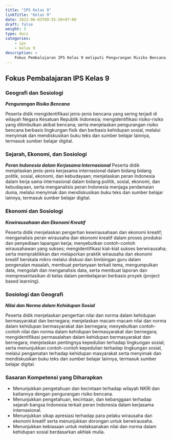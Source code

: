 ```yaml
---
title: "IPS Kelas 9"
linkTitle: "Kelas 9"
date: 2022-06-03T09:55:50+07:00
draft: false
weight: 3
type: docs
categories: 
    - ips
    - kelas 9
description: >
    Fokus Pembalajaran IPS Kelas 9 meliputi Pengurangan Risiko Bencana, Peran Indonesia dalam Kerjasama Internasional, Kewirausahaan dan Ekonomi Kreatif, Nilai dan Norma dalam Kehidupan Sosial
---
```

## Fokus Pembalajaran IPS Kelas 9
### Geografi dan Sosiologi
***Pengurangan Risiko Bencana***

Peserta didik mengidentifikasi jenis-jenis bencana yang sering terjadi di wilayah Negara Kesatuan Republik Indonesia; mengidentifikasi risiko-risiko yang ditimbulkan akibat bencana; serta menjelaskan pengurangan risiko bencana berbasis lingkungan fisik dan berbasis kehidupan sosial, melalui menyimak dan mendiskusikan buku teks dan sumber belajar lainnya, termasuk sumber belajar digital.

### Sejarah, Ekonomi, dan Sosiologi
***Peran Indonesia dalam Kerjasama Internasional***
Peserta didik menjelaskan jenis-jenis kerjasama internasional dalam bidang bidang politik, sosial, ekonomi, dan kebudayaan; menjelaskan peran Indonesia dalam kerja sama internasional dalam bidang politik, sosial, ekonomi, dan kebudayaan, serta menganalisis peran Indonesia menjaga perdamaian dunia, melalui menyimak dan mendiskusikan buku teks dan sumber belajar lainnya, termasuk sumber belajar digital.

### Ekonomi dan Sosiologi
***Kewirausahaan dan Ekonomi Kreatif***

Peserta didik menjelaskan pengertian kewirausahaan dan ekonomi kreatif; menganalisis peran wirausaha dan ekonomi kreatif dalam proses produksi dan penyediaan lapangan kerja; menyebutkan contoh-contoh wirausahawan yang sukses; mengidentifikasi kiat-kiat sukses berwirausaha; serta mempraktikkan dan melaporkan praktik wirausaha dan ekonomi kreatif berskala mikro melalui diskusi dan bimbingan guru dalam pengenalan masalah, membuat pertanyaan terkait tema, mengumpulkan data, mengolah dan menganalisis data, serta membuat laporan dan mempresentasikan di kelas dalam pembelajaran berbasis proyek (project based learning).

### Sosiologi dan Geografi
***Nilai dan Norma dalam Kehidupan Sosial***

Peserta didik menjelaskan pengertian nilai dan norma dalam kehidupan bermasyarakat dan bernegara; menjelaskan macam-macam nilai dan norma dalam kehidupan bermasyarakat dan bernegara; menyebutkan contoh-contoh nilai dan norma dalam kehidupan bermasyarakat dan bernegara; mengidentifikasi permasalahan dalam kehidupan bermasyarakat dan bernegara; menjelaskan pentingnya kepedulian terhadap lingkungan sosial; serta menunjukkan contoh-contoh kepedulian terhadap lingkungan sosial, melalui pengamatan terhadap kehidupan masyarakat serta menyimak dan mendiskusikan buku teks dan sumber belajar lainnya, termasuk sumber belajar digital.

### Sasaran Kompetensi yang Diharapkan
- Menunjukkan pengetahuan dan kecintaan terhadap wilayah NKRI dan kaitannya dengan pengurangan risiko bencana.
- Menunjukkan pengetahuan, kecintaan, dan kebanggaan terhadap sejarah bangsa Indonesia terkait peran Indonesia dalam kerjasama internasional.
- Menunjukkan sikap apresiasi terhadap para pelaku wirausaha dan ekonomi kreatif serta menunjukkan dorongan untuk berwirausaha.
- Menunjukkan kebiasaan untuk melaksanakan nilai dan norma dalam kehidupan sosial berdasarkan akhlak mulia.
